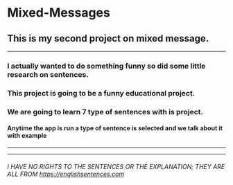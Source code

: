 # Mixed-Messages

## This is my second project on mixed message.
---
### I actually wanted to do something funny so did some little research on sentences.

### This project is going to be a funny educational project. 

### We are going to learn 7 type of sentences with is project. 


#### Anytime the app is run a type of sentence is selected and we talk about it with example
---
---
###### I HAVE NO RIGHTS TO THE SENTENCES OR THE EXPLANATION; THEY ARE ALL FROM https://englishsentences.com
